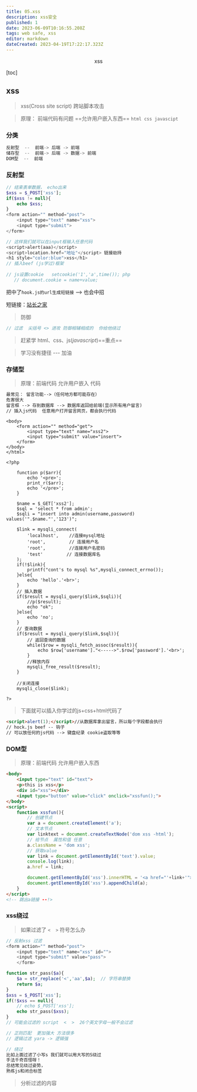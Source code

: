 ```yaml
---
title: 05.xss
description: xss安全
published: 1
date: 2023-06-09T10:16:55.208Z
tags: web safe, xss
editor: markdown
dateCreated: 2023-04-19T17:22:17.323Z
---
```


<center>xss</center>

[toc]

## xss

> xss(Cross site script)  跨站脚本攻击

> 原理： 前端代码有问题 ==允许用户嵌入东西== `html css javascipt`



### 分类

```js
反射型  --  前端-> 后端 -> 前端
储存型  --  前端-> 后端 -> 数据-> 前端
DOM型  --  前端
```



### 反射型

```php
// 结束表单数据， echo出来
$xss = $_POST['xss'];
if($xss != null){
    echo $xss;
}
<form action="" method="post">
    <input type="text" name="xss"> 
    <input type="submit">
</form>

// 这样我们就可以在input框输入任意代码 
<script>alert(aaa)</script>
<script>location.href="地址"</script> 链接劫持
<h1 style="color:blue">xss</h1>
// 插入beef (js学过)框架
    
// js设置cookie   setcookie('1','a',time()); php
   // document.cookie = name+value;
```

把中了`hook.js的url生成短链接` --> 也会中招

短链接：[站长之家](http://tool.chinaz.com/Tools/dwz.aspx)



> 防御

```php
// 过滤  尖括号 <> 进攻 防御相辅相成的  你给他绕过
```

> 赶紧学 html、css、js(*javascript*)==重点==

> 学习没有捷径  --- 加油



### 存储型

> 原理：前端代码 允许用户嵌入 代码

```tex
最常见： 留言功能-->（任何地方都可能存在）
危害很大
留言框 --> 存到数据库 --> 数据库返回给前端(显示所有用户留言)
// 插入js代码  任意用户打开留言网页，都会执行代码
```

```php+HTML
<body>
    <form action="" method="get">
        <input type="text" name="xss2">
        <input type="submit" value="insert">
    </form>
</body>
</html>

<?php

    function p($arr){
        echo '<pre>';
        print_r($arr);
        echo '</pre>';
    }

    $name = $_GET['xss2'];
    $sql = 'select * from admin';
    $sqli = "insert into admin(username,password) values('".$name."','123')";

    $link = mysqli_connect(
        'localhost',    //连接mysql地址
        'root',         // 连接用户名
        'root',         //连接用户名密码
        'test'         // 连接数据库名
    );
    if(!$link){
        printf("cont's to mysql %s",mysqli_connect_errno());
    }else{
        echo 'hello'.'<br>';
    }
    // 插入数据
    if($result = mysqli_query($link,$sqli)){
        //p($result);
        echo "ok";
    }else{
        echo 'no';
    }
    // 查询数据
    if($result = mysqli_query($link,$sql)){
        // 返回查询的数据
        while($row = mysqli_fetch_assoc($result)){
            echo $row['username']."<----->".$row['password'].'<br>';
        }
        //释放内存
        mysqli_free_result($result);
    }

    //关闭连接
    mysqli_close($link);

?>
```

> 下面就可以插入你学过的js+css+html代码了

```html
<script>alert(1);</script>//从数据库拿出留言，所以每个字段都会执行
// hock.js beef -- 钩子
// 可以放任何的js代码 --> 键盘纪录 cookie盗取等等
```



### DOM型

> 原理：前端代码 允许用户嵌入东西

```html
<body>
    <input type="text" id="text">
    <p>this is xss</p>
    <div id="xss"></div>
    <input type="button" value="click" onclick="xssfun();">
</body>
<script>
    function xssfun(){
        // 创建节点
        var a = document.createElement('a');
        // 文本节点
        var linktext = document.createTextNode('dom xss -html');
        // 给节点  属性和值 任意
        a.className = 'dom xss';
        // 获取value
        var link = document.getElementById('text').value;
        console.log(link);
        a.href = link;

        document.getElementById('xss').innerHTML = '<a href="'+link+'">'+linktext.textContent+'</a>';
        document.getElementById('xss').appendChild(a);
    }
</script>
<!-- 跳出a链接 --!>
```



### xss绕过

> 如果过滤了 `<  >` 符号怎么办

```php
// 反射xss 过滤
<form action="" method="post">
    <input type="text" name="xss" id="">
    <input type="submit" value="pass">
    </form>

function str_pass($a){
    $a = str_replace('<','aa',$a);  // 字符串替换
    return $a;
} 
$xss = $_POST['xss'];
if(!$xss == null){
    // echo $_POST['xss'];
    echo str_pass($xss);
}
// 可能会过滤的 script  <  >  26个英文字母一般不会过滤

// 正则匹配  更加强大 方法很多
// 逻辑过滤 yara -> 逻辑强
```

```php
// 绕过
比如上面过滤了小写s 我们就可以用大写的S绕过
手法千奇百怪呀！
总结常见绕过姿势，
熟练js和闭合标签    
```

> 分析过滤的内容






























